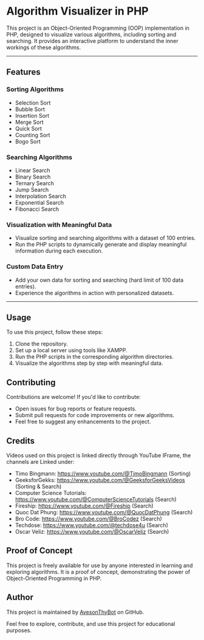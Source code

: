 # Algorithm Visualizer in PHP

This project is an Object-Oriented Programming (OOP) implementation in PHP, designed to visualize various algorithms, including sorting and searching. It provides an interactive platform to understand the inner workings of these algorithms.

<hr>

## Features

### Sorting Algorithms

- Selection Sort
- Bubble Sort
- Insertion Sort
- Merge Sort
- Quick Sort
- Counting Sort
- Bogo Sort

### Searching Algorithms

- Linear Search
- Binary Search
- Ternary Search
- Jump Search
- Interpolation Search
- Exponential Search
- Fibonacci Search

### Visualization with Meaningful Data

- Visualize sorting and searching algorithms with a dataset of 100 entries.
- Run the PHP scripts to dynamically generate and display meaningful information during each execution.

### Custom Data Entry

- Add your own data for sorting and searching (hard limit of 100 data entries).
- Experience the algorithms in action with personalized datasets.

<hr>

## Usage

To use this project, follow these steps:

1. Clone the repository.
2. Set up a local server using tools like XAMPP.
3. Run the PHP scripts in the corresponding algorithm directories.
4. Visualize the algorithms step by step with meaningful data.

## Contributing

Contributions are welcome! If you'd like to contribute:

- Open issues for bug reports or feature requests.
- Submit pull requests for code improvements or new algorithms.
- Feel free to suggest any enhancements to the project.

## Credits

Videos used on this project is linked directly through YouTube IFrame, the channels are Linked under:

- Timo Bingmann: https://www.youtube.com/@TimoBingmann (Sorting)
- GeeksforGekks: https://www.youtube.com/@GeeksforGeeksVideos (Sorting & Search)
- Computer Science Tutorials: https://www.youtube.com/@ComputerScienceTutorials (Search)
- Fireship: https://www.youtube.com/@Fireship (Search)
- Quoc Dat Phung: https://www.youtube.com/@QuocDatPhung (Search)
- Bro Code: https://www.youtube.com/@BroCodez (Search)
- Techdose: https://www.youtube.com/@techdose4u (Search)
- Oscar Veliz: https://www.youtube.com/@OscarVeliz (Search)

## Proof of Concept

This project is freely available for use by anyone interested in learning and exploring algorithms. It is a proof of concept, demonstrating the power of Object-Oriented Programming in PHP.

## Author

This project is maintained by [AvesonThyBot](https://github.com/avesonthybot) on GitHub.

Feel free to explore, contribute, and use this project for educational purposes.
